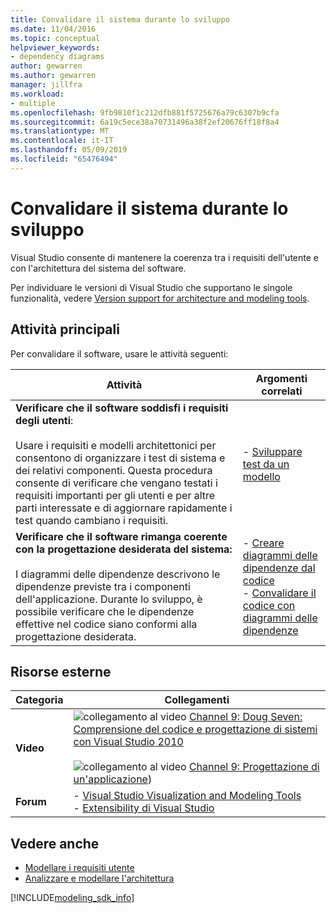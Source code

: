 ```yaml
---
title: Convalidare il sistema durante lo sviluppo
ms.date: 11/04/2016
ms.topic: conceptual
helpviewer_keywords:
- dependency diagrams
author: gewarren
ms.author: gewarren
manager: jillfra
ms.workload:
- multiple
ms.openlocfilehash: 9fb9810f1c212dfb881f5725676a79c6307b9cfa
ms.sourcegitcommit: 6a19c5ece38a70731496a38f2ef20676ff18f8a4
ms.translationtype: MT
ms.contentlocale: it-IT
ms.lasthandoff: 05/09/2019
ms.locfileid: "65476494"
---
```

# <a name="validate-your-system-during-development"></a>Convalidare il sistema durante lo sviluppo

Visual Studio consente di mantenere la coerenza tra i requisiti dell'utente e con l'architettura del sistema del software.

Per individuare le versioni di Visual Studio che supportano le singole funzionalità, vedere [Version support for architecture and modeling tools](../modeling/what-s-new-for-design-in-visual-studio.md#VersionSupport).

## <a name="key-tasks"></a>Attività principali

Per convalidare il software, usare le attività seguenti:

|**Attività**|**Argomenti correlati**|
|-|-|
|**Verificare che il software soddisfi i requisiti degli utenti**:<br /><br />Usare i requisiti e modelli architettonici per consentono di organizzare i test di sistema e dei relativi componenti. Questa procedura consente di verificare che vengano testati i requisiti importanti per gli utenti e per altre parti interessate e di aggiornare rapidamente i test quando cambiano i requisiti.|- [Sviluppare test da un modello](../modeling/develop-tests-from-a-model.md)|
|**Verificare che il software rimanga coerente con la progettazione desiderata del sistema:**<br /><br />I diagrammi delle dipendenze descrivono le dipendenze previste tra i componenti dell'applicazione. Durante lo sviluppo, è possibile verificare che le dipendenze effettive nel codice siano conformi alla progettazione desiderata.|- [Creare diagrammi delle dipendenze dal codice](../modeling/create-layer-diagrams-from-your-code.md)<br />- [Convalidare il codice con diagrammi delle dipendenze](../modeling/validate-code-with-layer-diagrams.md)|

## <a name="external-resources"></a>Risorse esterne

|**Categoria**|**Collegamenti**|
|-|-|
|**Video**|![collegamento al video](../data-tools/media/playvideo.gif) [Channel 9: Doug Seven: Comprensione del codice e progettazione di sistemi con Visual Studio 2010](https://channel9.msdn.com/shows/VS2010Launch/Doug-Seven-Code-Understanding-and-Systems-Design-with-Visual-Studio-2010)<br /><br /> ![collegamento al video](../data-tools/media/playvideo.gif) [Channel 9: Progettazione di un'applicazione](https://channel9.msdn.com/blogs/clinted/uml-with-vs-2010-part-5-architecting-an-application))|
|**Forum**|- [Visual Studio Visualization and Modeling Tools](https://social.msdn.microsoft.com/Forums/en-US/home?forum=vsarch)<br />- [Extensibility di Visual Studio](https://social.msdn.microsoft.com/Forums/vstudio/home?forum=vsx)|

## <a name="see-also"></a>Vedere anche

- [Modellare i requisiti utente](../modeling/model-user-requirements.md)
- [Analizzare e modellare l'architettura](../modeling/analyze-and-model-your-architecture.md)

[!INCLUDE[modeling_sdk_info](includes/modeling_sdk_info.md)]
